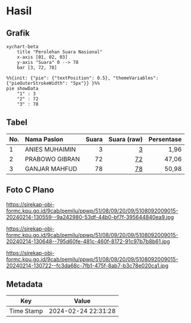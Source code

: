 # Hasil

## Grafik

```mermaid
xychart-beta
    title "Perolehan Suara Nasional"
    x-axis [01, 02, 03]
    y-axis "Suara" 0 --> 78
    bar [3, 72, 78]
```

```mermaid
%%{init: {"pie": {"textPosition": 0.5}, "themeVariables": {"pieOuterStrokeWidth": "5px"}} }%%
pie showData
    "1" : 3
    "2" : 72
    "3" : 78
```

## Tabel

| No. | Nama Paslon    | Suara | Suara (raw) | Persentase |
|:--- |:-------------- | -----:| -----------:| ----------:|
| 1   | ANIES MUHAIMIN | 3     | [3][p-1]    | 1,96       |
| 2   | PRABOWO GIBRAN | 72    | [72][p-2]   | 47,06      |
| 3   | GANJAR MAHFUD  | 78    | [78][p-3]   | 50,98      |


[p-1]: https://github.com/gigit-pemilu/pemilu-2024/blob/main/pilpres/hitung-suara/sub/51-bali/sub/08-buleleng/sub/09-tejakula/sub/2009-sambirenteng/sub/015-tps/sub/paslon-1.txt
[p-2]: https://github.com/gigit-pemilu/pemilu-2024/blob/main/pilpres/hitung-suara/sub/51-bali/sub/08-buleleng/sub/09-tejakula/sub/2009-sambirenteng/sub/015-tps/sub/paslon-2.txt
[p-3]: https://github.com/gigit-pemilu/pemilu-2024/blob/main/pilpres/hitung-suara/sub/51-bali/sub/08-buleleng/sub/09-tejakula/sub/2009-sambirenteng/sub/015-tps/sub/paslon-3.txt

## Foto C Plano

https://sirekap-obj-formc.kpu.go.id/9cab/pemilu/ppwp/51/08/09/20/09/5108092009015-20240214-130559--9a242980-53df-44b0-bf7f-395644840ea9.jpg

https://sirekap-obj-formc.kpu.go.id/9cab/pemilu/ppwp/51/08/09/20/09/5108092009015-20240214-130648--795d60fe-481c-460f-8172-91c97b7b8b61.jpg

https://sirekap-obj-formc.kpu.go.id/9cab/pemilu/ppwp/51/08/09/20/09/5108092009015-20240214-130722--fc3da68c-7fb1-475f-8ab7-b3c78e020ca1.jpg


## Metadata

| Key        | Value               |
| ---------- | ------------------- |
| Time Stamp | 2024-02-24 22:31:28 |



